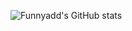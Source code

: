 
![Funnyadd's GitHub stats](https://github-readme-stats.vercel.app/api?username=funnyadd&show_icons=true&theme=transparent)
